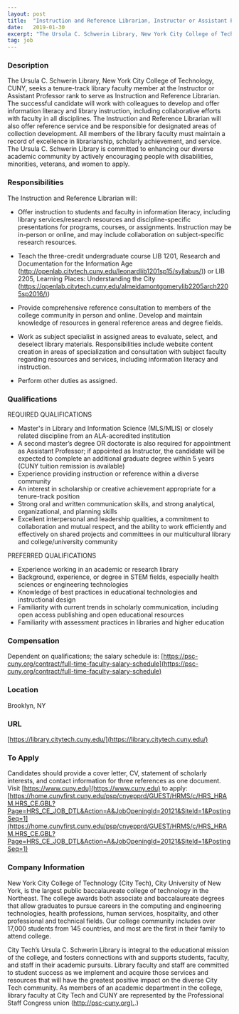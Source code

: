 ```yaml
---
layout: post
title:  "Instruction and Reference Librarian, Instructor or Assistant Professor  - NYC College of Technology, CUNY"
date:   2019-01-30
excerpt: "The Ursula C. Schwerin Library, New York City College of Technology, CUNY, seeks a tenure-track library faculty member at the Instructor or Assistant Professor rank to serve as Instruction and Reference Librarian. The successful candidate will work with colleagues to develop and offer information literacy and library instruction, including collaborative..."
tag: job
---
```


### Description   

The Ursula C. Schwerin Library, New York City College of Technology, CUNY, seeks a tenure-track library faculty member at the Instructor or Assistant Professor rank to serve as Instruction and Reference Librarian. The successful candidate will work with colleagues to develop and offer information literacy and library instruction, including collaborative efforts with faculty in all disciplines. The Instruction and Reference Librarian will also offer reference service and be responsible for designated areas of collection development. All members of the library faculty must maintain a record of excellence in librarianship, scholarly achievement, and service. The Ursula C. Schwerin Library is committed to enhancing our diverse academic community by actively encouraging people with disabilities, minorities, veterans, and women to apply. 


### Responsibilities   

The Instruction and Reference Librarian will:

-	Offer instruction to students and faculty in information literacy, including library services/research resources and discipline-specific presentations for programs, courses, or assignments. Instruction may be in-person or online, and may include collaboration on subject-specific research resources.

-	Teach the three-credit undergraduate course LIB 1201, Research and Documentation for the Information Age ([http://openlab.citytech.cuny.edu/leonardlib1201sp15/syllabus/)](http://openlab.citytech.cuny.edu/leonardlib1201sp15/syllabus/)) or LIB 2205, Learning Places: Understanding the City ([https://openlab.citytech.cuny.edu/almeidamontgomerylib2205arch2205sp2016/)](https://openlab.citytech.cuny.edu/almeidamontgomerylib2205arch2205sp2016/))

-	Provide comprehensive reference consultation to members of the college community in person and online. Develop and maintain knowledge of resources in general reference areas and degree fields.

-	Work as subject specialist in assigned areas to evaluate, select, and deselect library materials. Responsibilities include website content creation in areas of specialization and consultation with subject faculty regarding resources and services, including information literacy and instruction. 

-	Perform other duties as assigned.


### Qualifications   

REQUIRED QUALIFICATIONS 
- Master's in Library and Information Science (MLS/MLIS) or closely related discipline from an ALA-accredited institution
- A second master’s degree OR doctorate is also required for appointment as Assistant Professor; if appointed as Instructor, the candidate will be expected to complete an additional graduate degree within 5 years (CUNY tuition remission is available)
- Experience providing instruction or reference within a diverse community
- An interest in scholarship or creative achievement appropriate for a tenure-track position
- Strong oral and written communication skills, and strong analytical, organizational, and planning skills 
- Excellent interpersonal and leadership qualities, a commitment to collaboration and mutual respect, and the ability to work efficiently and effectively on shared projects and committees in our multicultural library and college/university community

PREFERRED QUALIFICATIONS
- Experience working in an academic or research library
- Background, experience, or degree in STEM fields, especially health sciences or engineering technologies
- Knowledge of best practices in educational technologies and instructional design
- Familiarity with current trends in scholarly communication, including open access publishing and open educational resources
- Familiarity with assessment practices in libraries and higher education


### Compensation   

Dependent on qualifications; the salary schedule is: [https://psc-cuny.org/contract/full-time-faculty-salary-schedule](https://psc-cuny.org/contract/full-time-faculty-salary-schedule)


### Location   

Brooklyn, NY


### URL   

[https://library.citytech.cuny.edu/](https://library.citytech.cuny.edu/)

### To Apply   

Candidates should provide a cover letter, CV, statement of scholarly interests, and contact information for three references as one document. Visit [https://www.cuny.edu](https://www.cuny.edu) to apply: [https://home.cunyfirst.cuny.edu/psp/cnyepprd/GUEST/HRMS/c/HRS_HRAM.HRS_CE.GBL?Page=HRS_CE_JOB_DTL&Action=A&JobOpeningId=20121&SiteId=1&PostingSeq=1](https://home.cunyfirst.cuny.edu/psp/cnyepprd/GUEST/HRMS/c/HRS_HRAM.HRS_CE.GBL?Page=HRS_CE_JOB_DTL&Action=A&JobOpeningId=20121&SiteId=1&PostingSeq=1)


### Company Information   

New York City College of Technology (City Tech), City University of New York, is the largest public baccalaureate college of technology in the Northeast. The college awards both associate and baccalaureate degrees that allow graduates to pursue careers in the computing and engineering technologies, health professions, human services, hospitality, and other professional and technical fields. Our college community includes over 17,000 students from 145 countries, and most are the first in their family to attend college.

City Tech’s Ursula C. Schwerin Library is integral to the educational mission of the college, and fosters connections with and supports students, faculty, and staff in their academic pursuits. Library faculty and staff are committed to student success as we implement and acquire those services and resources that will have the greatest positive impact on the diverse City Tech community. As members of an academic department in the college, library faculty at City Tech and CUNY are represented by the Professional Staff Congress union ([http://psc-cuny.org).](http://psc-cuny.org).) 



